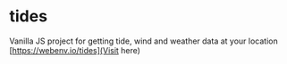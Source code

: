 # tides
Vanilla JS project for getting tide, wind and weather data at your location
[https://webenv.io/tides](Visit here)
